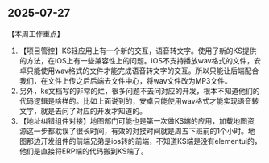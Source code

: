 ## 2025-07-27

【本周工作重点】

1. 【项目管控】KS轻应用上有一个新的交互，语音转文字。使用了新的KS提供的方法，在iOS上有一些兼容性上的问题。iOS不支持播放wav格式的文件，安卓只能使用wav格式的文件才能完成语音转文字的交互。所以只能让后端配合我们，在文件上传之后后端去文件中心，将wav文件改为MP3文件。
1. 另外，ks文档写的非常的烂，很多问题不去问对应的开发，根本不知道他们的代码逻辑是啥样的。比如上面说到的，安卓只能使用wav格式才能实现语音转文字，就是去问了对应的开发才知道的。
1. 【地址纠错组件对接】地图部门可能也是第一次做KS端的应用，加载地图资源这一步都耽误了很长时间，有效的对接时间就是周五下班前的1个小时。地图那边开发组件的前端兄弟是ios转的前端，不知道KS端是没有elementui的，他们是直接将ERP端的代码搬到KS端了。